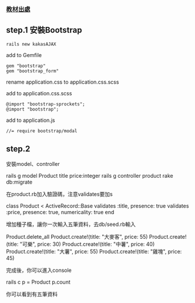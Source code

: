 ### [教材出處](http://kakas-blog.logdown.com/posts/737732-using-ajax-in-rails-simple-examples)
## step.1 安裝Bootstrap
```
rails new kakasAJAX
```

add to Gemfile
```
gem "bootstrap"
gem "bootstrap_form"
```
rename application.css to application.css.scss

add to application.css.scss
```
@import "bootstrap-sprockets";
@import "bootstrap";
```
add to application.js
```
//= require bootstrap/modal
```
## step.2

安裝model、controller

rails g model Product title price:integer
rails g controller product
rake db:migrate

在product.rb加入驗證碼，注意validates要加s

class Product < ActiveRecord::Base
  validates :title, presence: true
  validates :price, presence: true, numericality: true
end

增加種子檔，讓你一次輸入五筆資料，去db/seed.rb輸入

Product.delete_all
Product.create!(title: "大麥客", price: 55)
Product.create!(title: "可樂", price: 30)
Product.create!(title: "中薯", price: 40)
Product.create!(title: "大薯", price: 55)
Product.create!(title: "雞塊", price: 45)

完成後，你可以進入console

rails c
p = Product
p.count

你可以看到有五筆資料
